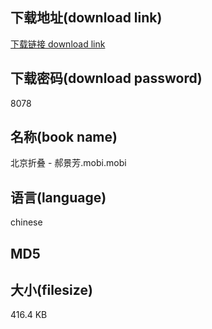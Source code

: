 ## 下载地址(download link)
[下载链接 download link](https://voluble-croquembouche-d321dc.netlify.app/?s=%E5%8C%97%E4%BA%AC%E6%8A%98%E5%8F%A0+-+%E9%83%9D%E6%99%AF%E8%8A%B3.mobi)

## 下载密码(download password)
8078

## 名称(book name)
北京折叠 - 郝景芳.mobi.mobi

## 语言(language)
chinese

## MD5


## 大小(filesize)
416.4 KB
